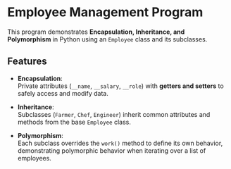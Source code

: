 # Employee Management Program

This program demonstrates **Encapsulation, Inheritance, and Polymorphism** in Python using an `Employee` class and its subclasses.

## Features

- **Encapsulation**:  
  Private attributes (`__name`, `__salary`, `__role`) with **getters and setters** to safely access and modify data.  

- **Inheritance**:  
  Subclasses (`Farmer`, `Chef`, `Engineer`) inherit common attributes and methods from the base `Employee` class.  

- **Polymorphism**:  
  Each subclass overrides the `work()` method to define its own behavior, demonstrating polymorphic behavior when iterating over a list of employees.

